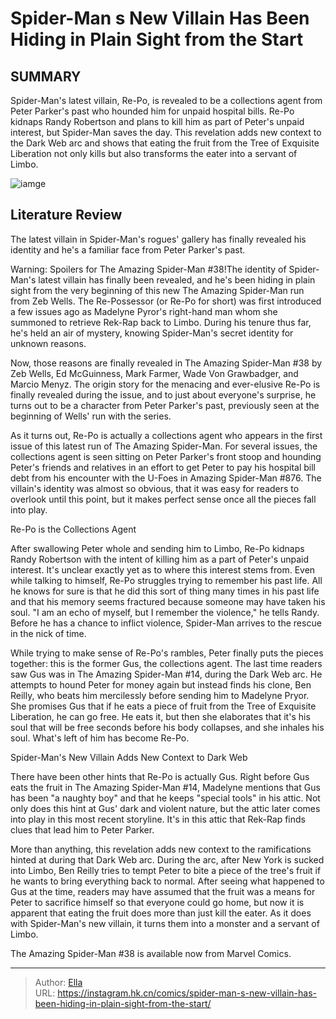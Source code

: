 # Spider-Man s New Villain Has Been Hiding in Plain Sight from the Start


## SUMMARY 



 

  

   


  

 Spider-Man&#39;s latest villain, Re-Po, is revealed to be a collections agent from Peter Parker&#39;s past who hounded him for unpaid hospital bills.   Re-Po kidnaps Randy Robertson and plans to kill him as part of Peter&#39;s unpaid interest, but Spider-Man saves the day.   This revelation adds new context to the Dark Web arc and shows that eating the fruit from the Tree of Exquisite Liberation not only kills but also transforms the eater into a servant of Limbo.  

![iamge](https://static1.srcdn.com/wordpress/wp-content/uploads/2022/11/Spider-man-best-villains-official-green-goblin-carnage-sinister-six.jpg)

## Literature Review

The latest villain in Spider-Man&#39;s rogues&#39; gallery has finally revealed his identity and he&#39;s a familiar face from Peter Parker&#39;s past.




Warning: Spoilers for The Amazing Spider-Man #38!The identity of Spider-Man&#39;s latest villain has finally been revealed, and he&#39;s been hiding in plain sight from the very beginning of this new The Amazing Spider-Man run from Zeb Wells. The Re-Possessor (or Re-Po for short) was first introduced a few issues ago as Madelyne Pyror&#39;s right-hand man whom she summoned to retrieve Rek-Rap back to Limbo. During his tenure thus far, he&#39;s held an air of mystery, knowing Spider-Man&#39;s secret identity for unknown reasons.




Now, those reasons are finally revealed in The Amazing Spider-Man #38 by Zeb Wells, Ed McGuinness, Mark Farmer, Wade Von Grawbadger, and Marcio Menyz. The origin story for the menacing and ever-elusive Re-Po is finally revealed during the issue, and to just about everyone&#39;s surprise, he turns out to be a character from Peter Parker&#39;s past, previously seen at the beginning of Wells&#39; run with the series.

As it turns out, Re-Po is actually a collections agent who appears in the first issue of this latest run of The Amazing Spider-Man. For several issues, the collections agent is seen sitting on Peter Parker&#39;s front stoop and hounding Peter&#39;s friends and relatives in an effort to get Peter to pay his hospital bill debt from his encounter with the U-Foes in Amazing Spider-Man #876. The villain&#39;s identity was almost so obvious, that it was easy for readers to overlook until this point, but it makes perfect sense once all the pieces fall into play.


 Re-Po is the Collections Agent 
          




After swallowing Peter whole and sending him to Limbo, Re-Po kidnaps Randy Robertson with the intent of killing him as a part of Peter&#39;s unpaid interest. It&#39;s unclear exactly yet as to where this interest stems from. Even while talking to himself, Re-Po struggles trying to remember his past life. All he knows for sure is that he did this sort of thing many times in his past life and that his memory seems fractured because someone may have taken his soul. &#34;I am an echo of myself, but I remember the violence,&#34; he tells Randy. Before he has a chance to inflict violence, Spider-Man arrives to the rescue in the nick of time.

While trying to make sense of Re-Po&#39;s rambles, Peter finally puts the pieces together: this is the former Gus, the collections agent. The last time readers saw Gus was in The Amazing Spider-Man #14, during the Dark Web arc. He attempts to hound Peter for money again but instead finds his clone, Ben Reilly, who beats him mercilessly before sending him to Madelyne Pryor. She promises Gus that if he eats a piece of fruit from the Tree of Exquisite Liberation, he can go free. He eats it, but then she elaborates that it&#39;s his soul that will be free seconds before his body collapses, and she inhales his soul. What&#39;s left of him has become Re-Po.






 Spider-Man&#39;s New Villain Adds New Context to Dark Web 
          

There have been other hints that Re-Po is actually Gus. Right before Gus eats the fruit in The Amazing Spider-Man #14, Madelyne mentions that Gus has been &#34;a naughty boy&#34; and that he keeps &#34;special tools&#34; in his attic. Not only does this hint at Gus&#39; dark and violent nature, but the attic later comes into play in this most recent storyline. It&#39;s in this attic that Rek-Rap finds clues that lead him to Peter Parker.

More than anything, this revelation adds new context to the ramifications hinted at during that Dark Web arc. During the arc, after New York is sucked into Limbo, Ben Reilly tries to tempt Peter to bite a piece of the tree&#39;s fruit if he wants to bring everything back to normal. After seeing what happened to Gus at the time, readers may have assumed that the fruit was a means for Peter to sacrifice himself so that everyone could go home, but now it is apparent that eating the fruit does more than just kill the eater. As it does with Spider-Man&#39;s new villain, it turns them into a monster and a servant of Limbo.






The Amazing Spider-Man #38 is available now from Marvel Comics.





---

> Author: [Ella](https://instagram.hk.cn/)  
> URL: https://instagram.hk.cn/comics/spider-man-s-new-villain-has-been-hiding-in-plain-sight-from-the-start/  


